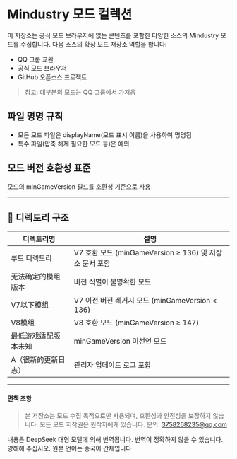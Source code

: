 # Mindustry 모드 컬렉션

이 저장소는 공식 모드 브라우저에 없는 콘텐츠를 포함한 다양한 소스의 Mindustry 모드를 수집합니다. 다음 소스의 확장 모드 저장소 역할을 합니다:
- QQ 그룹 교환
- 공식 모드 브라우저
- GitHub 오픈소스 프로젝트
> 참고: 대부분의 모드는 QQ 그룹에서 가져옴

## 파일 명명 규칙
- 모든 모드 파일은 displayName(모드 표시 이름)을 사용하여 명명됨
- 특수 파일(압축 해제 필요한 모드 등)은 예외

## 모드 버전 호환성 표준
모드의 minGameVersion 필드를 호환성 기준으로 사용

---

## 📂 디렉토리 구조

| 디렉토리명 | 설명 |
|------------|------|
| 루트 디렉토리 | V7 호환 모드 (minGameVersion ≥ 136) 및 저장소 문서 포함 |
| 无法确定的模组版本 | 버전 식별이 불명확한 모드 |
| V7以下模组 | V7 이전 버전 레거시 모드 (minGameVersion < 136) |
| V8模组 | V8 호환 모드 (minGameVersion ≥ 147) |
| 最低游戏适配版本未知 | minGameVersion 미선언 모드 |
| A（很新的更新日志） | 관리자 업데이트 로그 포함 |

---
#### 면책 조항
> 본 저장소는 모드 수집 목적으로만 사용되며, 호환성과 안전성을 보장하지 않습니다. 모든 모드 저작권은 원작자에게 있습니다. 문의: 3758268235@qq.com

내용은 DeepSeek 대형 모델에 의해 번역됩니다. 번역이 정확하지 않을 수 있습니다. 양해해 주십시오. 원본 언어는 중국어 간체입니다
